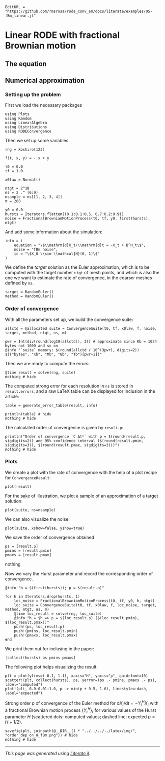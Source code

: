 ```@meta
EditURL = "https://github.com/rmsrosa/rode_conv_em/docs/literate/examples/05-fBm_linear.jl"
```

# Linear RODE with fractional Brownian motion

## The equation

## Numerical approximation

### Setting up the problem

First we load the necessary packages

````@example 05-fBm_linear
using Plots
using Random
using LinearAlgebra
using Distributions
using RODEConvergence
````

Then we set up some variables

````@example 05-fBm_linear
rng = Xoshiro(123)

f(t, x, y) = - x + y

t0 = 0.0
tf = 1.0

x0law = Normal()

ntgt = 2^18
ns = 2 .^ (6:9)
nsample = ns[[1, 2, 3, 4]]
m = 200

y0 = 0.0
hursts = Iterators.flatten((0.1:0.1:0.5, 0.7:0.2:0.9))
noise = FractionalBrownianMotionProcess(t0, tf, y0, first(hursts), ntgt)
````

And add some information about the simulation:

````@example 05-fBm_linear
info = (
    equation = "\$\\mathrm{d}X_t/\\mathrm{d}t = -X_t + B^H_t\$",
    noise = "fBm noise",
    ic = "\$X_0 \\sim \\mathcal{N}(0, 1)\$"
)
````

We define the *target* solution as the Euler approximation, which is to be computed with the target number `ntgt` of mesh points, and which is also the one we want to estimate the rate of convergence, in the coarser meshes defined by `ns`.

````@example 05-fBm_linear
target = RandomEuler()
method = RandomEuler()
````

### Order of convergence

With all the parameters set up, we build the convergence suite:

````@example 05-fBm_linear
allctd = @allocated suite = ConvergenceSuite(t0, tf, x0law, f, noise, target, method, ntgt, ns, m)

pwr = Int(div(round(log10(allctd)), 3)) # approximate since Kb = 1024 bytes not 1000 and so on
@info "`suite` memory: $(round(allctd / 10^(3pwr), digits=2)) $(("bytes", "Kb", "Mb", "Gb", "Tb")[pwr+1])"
````

Then we are ready to compute the errors:

````@example 05-fBm_linear
@time result = solve(rng, suite)
nothing # hide
````

The computed strong error for each resolution in `ns` is stored in `result.errors`, and a raw LaTeX table can be displayed for inclusion in the article:

````@example 05-fBm_linear
table = generate_error_table(result, info)

println(table) # hide
nothing # hide
````

The calculated order of convergence is given by `result.p`:

````@example 05-fBm_linear
println("Order of convergence `C Δtᵖ` with p = $(round(result.p, sigdigits=2)) and 95% confidence interval ($(round(result.pmin, sigdigits=3)), $(round(result.pmax, sigdigits=3)))")
nothing # hide
````

### Plots

We create a plot with the rate of convergence with the help of a plot recipe for `ConvergenceResult`:

````@example 05-fBm_linear
plot(result)
````

For the sake of illustration, we plot a sample of an approximation of a target solution:

````@example 05-fBm_linear
plot(suite, ns=nsample)
````

We can also visualize the noise:

````@example 05-fBm_linear
plot(suite, xshow=false, yshow=true)
````

We save the order of convergence obtained

````@example 05-fBm_linear
ps = [result.p]
pmins = [result.pmin]
pmaxs = [result.pmax]
````

nothing

Now we vary the Hurst parameter and record the corresponding order of convergence.

````@example 05-fBm_linear
@info "h = $(first(hursts)); p = $(result.p)"

for h in Iterators.drop(hursts, 1)
    loc_noise = FractionalBrownianMotionProcess(t0, tf, y0, h, ntgt)
    loc_suite = ConvergenceSuite(t0, tf, x0law, f, loc_noise, target, method, ntgt, ns, m)
    @time loc_result = solve(rng, loc_suite)
    @info "h = $h => p = $(loc_result.p) ($(loc_result.pmin), $(loc_result.pmax))"
    push!(ps, loc_result.p)
    push!(pmins, loc_result.pmin)
    push!(pmaxs, loc_result.pmax)
end
````

We print them out for inclusing in the paper:

````@example 05-fBm_linear
[collect(hursts) ps pmins pmaxs]
````

The following plot helps visualizing the result.

````@example 05-fBm_linear
plt = plot(ylims=(-0.1, 1.1), xaxis="H", yaxis="p", guidefont=10)
scatter!(plt, collect(hursts), ps, yerror=(ps .- pmins, pmaxs .- ps), label="computed")
plot!(plt, 0.0:0.01:1.0, p -> min(p + 0.5, 1.0), linestyle=:dash, label="expected")
````

Strong order $p$ of convergence of the Euler method for $\mathrm{d}X_t/\mathrm{d}t = - Y_t^H X_t$ with a fractional Brownian motion process $\{Y_t^H\}_t$ for various values of the Hurst parameter $H$ (scattered dots: computed values; dashed line: expected $p = H + 1/2$).

````@example 05-fBm_linear
savefig(plt, joinpath(@__DIR__() * "../../../../latex/img/", "order_dep_on_H_fBm.png")) # hide
nothing # hide
````

---

*This page was generated using [Literate.jl](https://github.com/fredrikekre/Literate.jl).*

